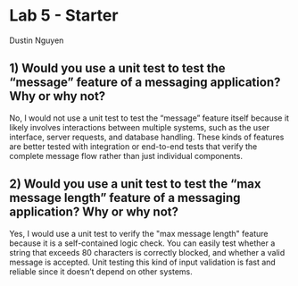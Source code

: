 # Lab 5 - Starter

Dustin Nguyen

## 1) Would you use a unit test to test the “message” feature of a messaging application? Why or why not?
No, I would not use a unit test to test the “message” feature itself because it likely involves interactions between multiple systems, such as the user interface, server requests, and database handling. These kinds of features are better tested with integration or end-to-end tests that verify the complete message flow rather than just individual components.

## 2) Would you use a unit test to test the “max message length” feature of a messaging application? Why or why not?
Yes, I would use a unit test to verify the "max message length" feature because it is a self-contained logic check. You can easily test whether a string that exceeds 80 characters is correctly blocked, and whether a valid message is accepted. Unit testing this kind of input validation is fast and reliable since it doesn’t depend on other systems.


